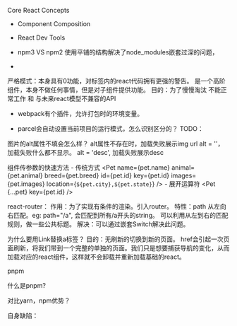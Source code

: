 Core React Concepts

- Component Composition
- React Dev Tools

- npm3 VS npm2
使用平铺的结构解决了node_modules嵌套过深的问题，

- <StrictMode> 
严格模式：本身具有0功能，对标签内的react代码拥有更强的警告。
是一个高阶组件，本身不做任何事情，但是对子组件提供功能。
目的：为了慢慢淘汰 不能正常工作 和 与未来react模型不兼容的API

- webpack有个插件，允许打包时的环境变量。

- parcel会自动设置当前项目的运行模式，怎么识别区分的？
TODO：

图片的alt属性不填会怎么样？
alt属性不存在时，加载失败展示img url
alt = ''， 加载失败什么都不显示。
alt = 'desc', 加载失败展示desc

组件传参数的快速方法
    - 传统方式
    <Pet
        name={pet.name}
        animal={pet.animal}
        breed={pet.breed}
        id={pet.id}
        key={pet.id}
        images={pet.images}
        location={`${pet.city},${pet.state}`}
    />
    - 展开运算符
    <Pet {...pet} key={pet.id} />

react-router：
    作用：为了实现有条件的渲染。引入router。
    特性：path 从左向右匹配。eg: path="/a", 会匹配到所有/a开头的string。
              可以利用从左到右的匹配规则，做一些公共标题。
    解决：可以通过嵌套Switch解决此问题。

为什么要用Link替换a标签？
    目的：无刷新的切换到新的页面。
    href会引起一次页面刷新，将我们带到一个完整的单独的页面。我们只是想要捕获导航的变化，从而加载对应的react组件，这样就不会卸载并重新加载基础的react。

pnpm

什么是pnpm?

对比yarn，npm优势？

自身缺陷：